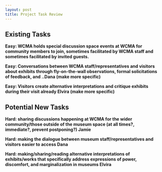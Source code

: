 ```yaml
---
layout: post
title: Project Task Review 
---
```

## Existing Tasks  
**Easy: WCMA holds special discussion space events at WCMA for community members to join, sometimes facilitated by WCMA staff and sometimes facilitated by invited guests.**  

**Easy: Conversations between WCMA staff/representatives and visitors about exhibits through fly-on-the-wall observations, formal solicitations of feedback, and ..Dana  (make more specific)**

**Easy: Visitors create alternative interpretations and critique exhibits during their visit already Elvira (make more specific)**

## Potential New Tasks

**Hard: sharing discussions happening at WCMA for the wider community/those outside of the museum space (at all times?, immediate?, prevent postponing?) Jamie**

**Hard: making the dialogue between museum staff/representatives and visitors easier to access  Dana**

**Hard: making/sharing/reading alternative interpretations of exhibits/works that specifically address expressions of power, discomfort, and marginalization in museums Elvira**


